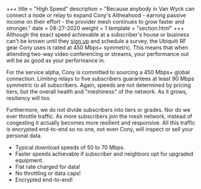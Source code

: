 +++
title = "High Speed"
description = "Because anybody in Van Wyck can connect a node or relay to expand Cony's Altheahood - earning passive income on their effort - the provider mesh continues to grow faster and stronger."
date = 08-27-2020
weight = 1
template = "section.html"
+++
Although the exact speed achievable at a subscriber's house or business can't be known until they [sign up](/signup) and schedule a survey, the Ubiquiti RF gear Cony uses is rated at 450 Mbps+ symmetric. This means that when attending two-way video conferencing or streams, your performance out will be as good as your performance in. 

For the service alpha, Cony is committed to sourcing a 450 Mbps+ global connection. Limiting relays to five subscribers guarantees at least 90 Mbps symmetric to all subscribers. Again, speeds are not determined by pricing tiers, but the overall health and "meshiness" of the network. As it grows, resiliency will too. 

Furthermore, we do not divide subscribers into tiers or grades. Nor do we ever throttle traffic. As more subscribers join the mesh network, instead of congesting it actually becomes more resilient and responsive. All this traffic is encrypted end-to-end so no one, not even Cony, will inspect or sell your personal data. 

- Typical download speeds of 50 to 70 Mbps. 
- Faster speeds achievable if subscriber and neighbors opt for upgraded equipment. 
- Flat rate charged for data!
- No throttling or data caps!
- Encrypted end-to-end! 